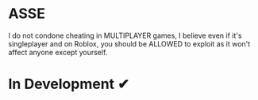 # ASSE

I do not condone cheating in MULTIPLAYER games, I believe even if it's singleplayer and on Roblox, you should be ALLOWED to exploit as it won't affect anyone except yourself.

# In Development ✔
